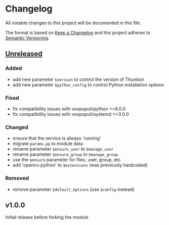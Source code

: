 # Changelog

All notable changes to this project will be documented in this file.

The format is based on [Keep a Changelog](http://keepachangelog.com/en/1.0.0/)
and this project adheres to [Semantic Versioning](http://semver.org/spec/v2.0.0.html).

## [Unreleased]

### Added
* add new parameter `$version` to control the version of Thumbor
* add new parameter `$python_config` to control Python installation options

### Fixed
* fix compatibility issues with voxpupuli/python >=6.0.0
* fix compatibility issues with voxpupuli/systemd >=3.0.0

### Changed
* ensure that the service is always 'running'
* migrate `params.pp` to module data
* rename parameter `$ensure_user` to `$manage_user`
* rename parameter `$ensure_group` to `$manage_group`
* use the `$ensure` parameter for files, user, group, etc.
* add 'opencv-python' to `$extensions` (was previously hardcoded)

### Removed
* remove parameter `$default_options` (use `$config` instead)

## v1.0.0
Initial release before forking the module

[Unreleased]: https://github.com/markt-de/puppet-thumbor/compare/v1.0.0...HEAD
